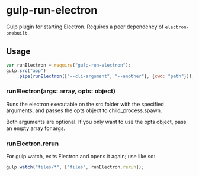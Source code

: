 # gulp-run-electron
Gulp plugin for starting Electron.
Requires a peer dependency of `electron-prebuilt`.

## Usage
```js
var runElectron = require("gulp-run-electron");
gulp.src("app")
	.pipe(runElectron(["--cli-argument", "--another"], {cwd: "path"}));
```

### runElectron(args: array, opts: object)
Runs the electron executable on the src folder with the specified arguments, and
passes the opts object to child_process.spawn.

Both arguments are optional. If you only want to use the opts object, pass an
empty array for args.

### runElectron.rerun
For gulp.watch, exits Electron and opens it again; use like so:
```js
gulp.watch("files/*", ["files", runElectron.rerun]);
```
